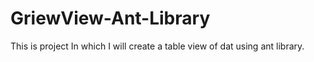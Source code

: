 # GriewView-Ant-Library
This is project In which I will create a table view of dat using ant library.

